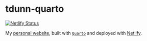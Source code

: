 # tdunn-quarto

<!-- badges: start -->
[![Netlify Status](https://api.netlify.com/api/v1/badges/0372057b-6aab-4906-a674-584133a10e0c/deploy-status)](https://app.netlify.com/sites/tdunn/deploys)
<!-- badges: end -->

My [personal website](https://tdunn.ca), built with [`Quarto`](https://quarto.org/) and deployed
with [Netlify](https://www.netlify.com/).
